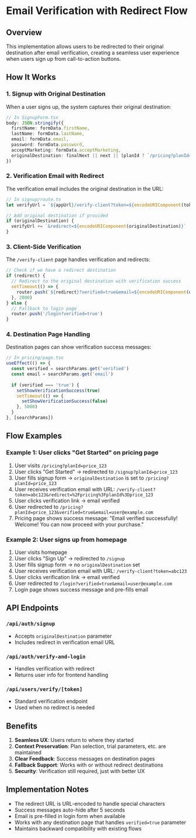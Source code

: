 # Email Verification with Redirect Flow

## Overview

This implementation allows users to be redirected to their original destination after email verification, creating a seamless user experience when users sign up from call-to-action buttons.

## How It Works

### 1. Signup with Original Destination

When a user signs up, the system captures their original destination:

```typescript
// In SignupForm.tsx
body: JSON.stringify({
  firstName: formData.firstName,
  lastName: formData.lastName,
  email: formData.email,
  password: formData.password,
  acceptMarketing: formData.acceptMarketing,
  originalDestination: finalNext || next || (planId ? `/pricing?planId=${planId}` : null),
})
```

### 2. Verification Email with Redirect

The verification email includes the original destination in the URL:

```typescript
// In signup/route.ts
let verifyUrl = `${appUrl}/verify-client?token=${encodeURIComponent(token)}`

// Add original destination if provided
if (originalDestination) {
  verifyUrl += `&redirect=${encodeURIComponent(originalDestination)}`
}
```

### 3. Client-Side Verification

The `/verify-client` page handles verification and redirects:

```typescript
// Check if we have a redirect destination
if (redirect) {
  // Redirect to the original destination with verification success
  setTimeout(() => {
    router.push(`${redirect}?verified=true&email=${encodeURIComponent(data.email || '')}`)
  }, 2000)
} else {
  // Fallback to login page
  router.push('/login?verified=true')
}
```

### 4. Destination Page Handling

Destination pages can show verification success messages:

```typescript
// In pricing/page.tsx
useEffect(() => {
  const verified = searchParams.get('verified')
  const email = searchParams.get('email')
  
  if (verified === 'true') {
    setShowVerificationSuccess(true)
    setTimeout(() => {
      setShowVerificationSuccess(false)
    }, 5000)
  }
}, [searchParams])
```

## Flow Examples

### Example 1: User clicks "Get Started" on pricing page

1. User visits `/pricing?planId=price_123`
2. User clicks "Get Started" → redirected to `/signup?planId=price_123`
3. User fills signup form → `originalDestination` is set to `/pricing?planId=price_123`
4. User receives verification email with URL: `/verify-client?token=abc123&redirect=%2Fpricing%3FplanId%3Dprice_123`
5. User clicks verification link → email verified
6. User redirected to `/pricing?planId=price_123&verified=true&email=user@example.com`
7. Pricing page shows success message: "Email verified successfully! Welcome! You can now proceed with your purchase."

### Example 2: User signs up from homepage

1. User visits homepage
2. User clicks "Sign Up" → redirected to `/signup`
3. User fills signup form → no `originalDestination` set
4. User receives verification email with URL: `/verify-client?token=abc123`
5. User clicks verification link → email verified
6. User redirected to `/login?verified=true&email=user@example.com`
7. Login page shows success message and pre-fills email

## API Endpoints

### `/api/auth/signup`
- Accepts `originalDestination` parameter
- Includes redirect in verification email URL

### `/api/auth/verify-and-login`
- Handles verification with redirect
- Returns user info for frontend handling

### `/api/users/verify/[token]`
- Standard verification endpoint
- Used when no redirect is needed

## Benefits

1. **Seamless UX**: Users return to where they started
2. **Context Preservation**: Plan selection, trial parameters, etc. are maintained
3. **Clear Feedback**: Success messages on destination pages
4. **Fallback Support**: Works with or without redirect destinations
5. **Security**: Verification still required, just with better UX

## Implementation Notes

- The redirect URL is URL-encoded to handle special characters
- Success messages auto-hide after 5 seconds
- Email is pre-filled in login form when available
- Works with any destination page that handles `verified=true` parameter
- Maintains backward compatibility with existing flows

